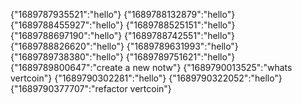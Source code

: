 
{"1689787935521":"hello"}
{"1689788132879":"hello"}
{"1689788455927":"hello"}
{"1689788525151":"hello"}
{"1689788697190":"hello"}
{"1689788742551":"hello"}
{"1689788826620":"hello"}
{"1689789631993":"hello"}
{"1689789738380":"hello"}
{"1689789751621":"hello"}
{"1689789800647":"create a new notw"}
{"1689790013525":"whats vertcoin"}
{"1689790302281":"hello"}
{"1689790322052":"hello"}
{"1689790377707":"refactor vertcoin"}